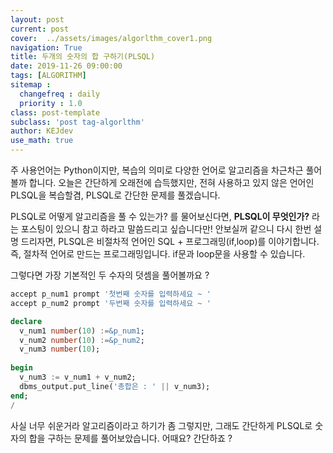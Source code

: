 ```yaml
---
layout: post
current: post
cover:  ../assets/images/algorlthm_cover1.png
navigation: True
title: 두개의 숫자의 합 구하기(PLSQL)
date: 2019-11-26 09:00:00
tags: [ALGORITHM]
sitemap :
  changefreq : daily
  priority : 1.0
class: post-template
subclass: 'post tag-algorlthm'
author: KEJdev
use_math: true
---  
```



주 사용언어는 Python이지만, 복습의 의미로 다양한 언어로 알고리즘을 차근차근 풀어볼까 합니다. 
오늘은 간단하게 오래전에 습득했지만, 전혀 사용하고 있지 않은 언어인PLSQL을 복습할겸, PLSQL로 간단한 문제를 풀겠습니다.   



PLSQL로 어떻게 알고리즘을 풀 수 있는가? 를 물어보신다면, **PLSQL이 무엇인가?** 라는 포스팅이 있으니 참고 하라고 말씀드리고 싶습니다만!
안보실꺼 같으니 다시 한번 설명 드리자면, PLSQL은 비절차적 언어인 SQL + 프로그래밍(if,loop)를 이야기합니다. 즉, 절차적 언어로 만드는 프로그래밍입니다.
if문과 loop문을 사용할 수 있습니다.  


그렇다면 가장 기본적인 두 수자의 덧셈을 풀어볼까요 ?  

```sql 
accept p_num1 prompt '첫번째 숫자를 입력하세요 ~ '
accept p_num2 prompt '두번째 숫자를 입력하세요 ~ '

declare              
  v_num1 number(10) :=&p_num1;
  v_num2 number(10) :=&p_num2;
  v_num3 number(10);
  
begin 
  v_num3 := v_num1 + v_num2;
  dbms_output.put_line('총합은 : ' || v_num3);
end;
/
```

사실 너무 쉬운거라 알고리즘이라고 하기가 좀 그렇지만, 그래도 간단하게 PLSQL로 숫자의 합을 구하는 문제를 풀어보았습니다. 
어때요? 간단하죠 ?  


